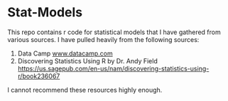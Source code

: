 # Stat-Models

This repo contains r code for statistical models that I have gathered from various sources. I have pulled heavily from the following sources:
1. Data Camp www.datacamp.com
2. Discovering Statistics Using R by Dr. Andy Field https://us.sagepub.com/en-us/nam/discovering-statistics-using-r/book236067

I cannot recommend these resources highly enough.
